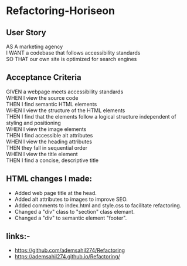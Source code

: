 # Refactoring-Horiseon

## User Story
AS A marketing agency <br>
I WANT a codebase that follows accessibility standards <br>
SO THAT our own site is optimized for search engines <br>

## Acceptance Criteria

GIVEN a webpage meets accessibility standards <br>
WHEN I view the source code <br>
THEN I find semantic HTML elements <br>
WHEN I view the structure of the HTML elements <br>
THEN I find that the elements follow a logical structure independent of styling and positioning <br>
WHEN I view the image elements <br>
THEN I find accessible alt attributes <br>
WHEN I view the heading attributes <br>
THEN they fall in sequential order <br>
WHEN I view the title element <br>
THEN I find a concise, descriptive title <br>

## HTML changes I made:
* Added web page title at the head. <br>
* Added alt attributes to images to improve SEO. <br>
* Added comments to index.html and style.css to facilitate refactoring. <br>
* Changed a "div" class to "section" class elemant. <br>
* Changed a "div" to semantic element "footer". <br>


## links:-
* https://github.com/ademsahil274/Refactoring
* https://ademsahil274.github.io/Refactoring/